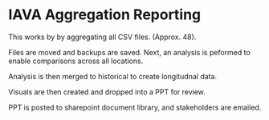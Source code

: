 # IAVA Aggregation Reporting

This works by by aggregating all CSV files. (Approx. 48).

Files are moved and backups are saved. Next, an analysis is peformed to enable comparisons across all locations.

Analysis is then merged to historical to create longitudnal data.

Visuals are then created and dropped into a PPT for review.

PPT is posted to sharepoint document library, and stakeholders are emailed.